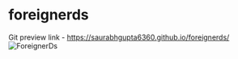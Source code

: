 # foreignerds
Git preview link - https://saurabhgupta6360.github.io/foreignerds/
![ForeignerDs](https://github.com/saurabhgupta6360/foreignerds/assets/137704371/b1115842-8c30-43f0-84f0-06fa6ffb79ce)
